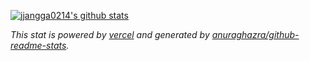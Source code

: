 [![jjangga0214's github stats](https://github-readme-stats.vercel.app/api?username=jjangga0214?count_private=true&show_icons=true&theme=dracula)](https://github.com/anuraghazra/github-readme-stats)

*This stat is powered by [vercel](https://vercel.com/) and generated by [anuraghazra/github-readme-stats](https://github.com/anuraghazra/github-readme-stats).*
